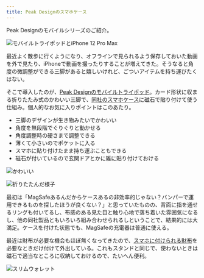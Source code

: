 ```yaml
---
title: Peak Designのスマホケース
---
```

Peak Designのモバイルシリーズのご紹介。

![](https://lh4.googleusercontent.com/F7607AKtFmxNiOKDBJQ7avyCA51NVvRjaTor7g9wfdwgGvU5n8jUZfNKywQ3TqbgoyQ2hOjO_HKuMfLYHUPNaCn2uSgg3-p_vrTOGv9Jh-p0y362Le38pxTWuCRbt5mufhhvyZDKokNjWIs6CADhb4X3cYN6y45j6qa9UMxo2tKKMiEP6NkN5TSYRfNm "モバイルトライポッドとiPhone 12 Pro Max")

最近よく散歩に行くようになり、オフラインで見られるよう保存しておいた動画を外で見たり、iPhoneで動画を撮ったりすることが増えてきた。そうなると角度の微調整ができる三脚があると嬉しいけれど、ごついアイテムを持ち運びたくはない。

そこで導入したのが、[Peak Designのモバイルトライポッド](https://www.amazon.co.jp/dp/B09FRZPLL3)。カード形状に収まる折りたたみ式のかわいい三脚で、[同社のスマホケース](https://www.amazon.co.jp/dp/B09FP3HP7Z?)に磁石で貼り付けて使う仕組み。個人的なお気に入りポイントはこのあたり。

*   三脚のデザインが生き物みたいでかわいい
*   角度を無段階でぐりぐりと動かせる
*   角度調整時の硬さまで調整できる
*   薄くて小さいのでポケットに入る
*   スマホに貼り付けたまま持ち運ぶこともできる
*   磁石が付いているので玄関ドアとかに雑に貼り付けておける

![](https://lh6.googleusercontent.com/hfAz03beC0RgS-8kC5c_i6nRiTPqf1797uYaaItGnhDuyIinWdAgLK_m7DE0P-L3VJt4sFhm0MPWFHWd4euN5VNijNHizKQS33qPaR1p6qf6ShIdxnmL7uYBNq1DpmXvlMPS5vPG5C3Nz9RzJMhwELdn-CgXgkkKnkn-tCUKh4y2uJsLGTt0hGJ4vh4G "かわいい")

![](https://lh3.googleusercontent.com/J2kT5YMXf68o_u_HACPk5CWQPOUXjSNxAWp9WDqiouGfRtxsne5pqSwlS2lhuWnrIxvW3QndSIg9xY_TCSkHELyNUFM5Uw2IhxnHGiAzcAkzl8dvGkLum2iK8VbSONnEn53CZj7zBkMvK4KntzBRRvs6UyMrPEe4wlc43U4VehRC8vyuYwGiapmmZ5g0 "折りたたんだ様子")

最初は「MagSafeあるんだからケースあるの非効率的じゃない？バンパーで運用できるものを探したほうが良くない？」と思っていたものの、背面に指を通せるリングも付いてるし、布感のある見た目と触り心地で落ち着いた雰囲気になるし、他の同社製品ともいろいろ組み合わせられるしということで、結果的には大満足。ケースを付けた状態でも、MagSafeの充電器は普通に使える。

最近は財布が必要な機会もほぼ無くなってきたので、[スマホに付けられる財布](https://www.amazon.co.jp/dp/B09FSGW671)を必要なときだけ付けて外出している。これもスタンドと同じで、使わないときは磁石で適当なところに収納しておけるので、たいへん便利。

![](https://lh6.googleusercontent.com/yBgfWhig_oTKttyF0KFWMOhbuugTjkdVlzcyqYIBugjaTMFFD-3hEbrOHclwXXs3HUpHNNC6tPyVj6MqNIw3pWqSwBS5oQ4kEoXZlvE7cHVwBwRo9j8BjsJ28DOs-PhU8xrM7IFHYkR_Af54tTpWJ1Kml-SxaBzVFOZiqfgn9JE8x3yW7VrQjzM2SD8L "スリムウォレット")

